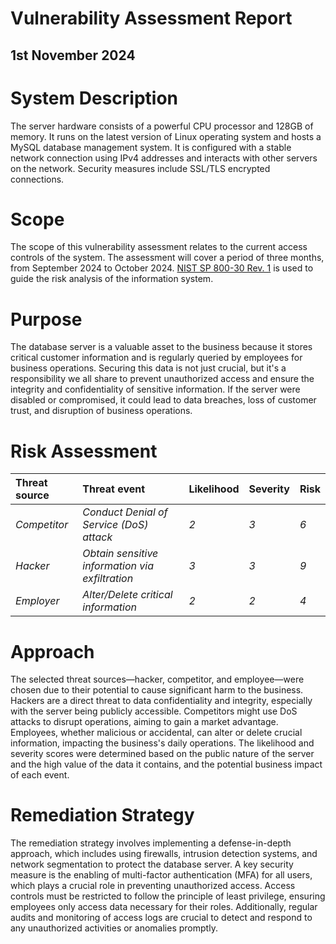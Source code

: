 # **Vulnerability Assessment Report**

## **1st November 2024**

# **System Description**

The server hardware consists of a powerful CPU processor and 128GB of memory. It runs on the latest version of Linux operating system and hosts a MySQL database management system. It is configured with a stable network connection using IPv4 addresses and interacts with other servers on the network. Security measures include SSL/TLS encrypted connections.

# **Scope**

The scope of this vulnerability assessment relates to the current access controls of the system. The assessment will cover a period of three months, from September 2024 to October 2024\. [NIST SP 800-30 Rev. 1](https://docs.google.com/document/d/1pRpdpQMEWskxSkwqEMv8W7A7x8GXQlcn0hEcDzWet3Y/template/preview?usp=sharing&resourcekey=0-3GRRWAd8HryVgof-Jc33yA) is used to guide the risk analysis of the information system.

# **Purpose**

The database server is a valuable asset to the business because it stores critical customer information and is regularly queried by employees for business operations. Securing this data is not just crucial, but it's a responsibility we all share to prevent unauthorized access and ensure the integrity and confidentiality of sensitive information. If the server were disabled or compromised, it could lead to data breaches, loss of customer trust, and disruption of business operations.

# **Risk Assessment**

| Threat source | Threat event | Likelihood | Severity | Risk |
| :---- | :---- | :---- | :---- | :---- |
| *Competitor* | *Conduct Denial of Service (DoS) attack* | *2* | *3* | *6* |
| *Hacker* | *Obtain sensitive information via exfiltration* | *3* | *3* | *9* |
| *Employer* | *Alter/Delete critical information* | *2* | *2* | *4* |

# **Approach**

The selected threat sources—hacker, competitor, and employee—were chosen due to their potential to cause significant harm to the business. Hackers are a direct threat to data confidentiality and integrity, especially with the server being publicly accessible. Competitors might use DoS attacks to disrupt operations, aiming to gain a market advantage. Employees, whether malicious or accidental, can alter or delete crucial information, impacting the business's daily operations. The likelihood and severity scores were determined based on the public nature of the server and the high value of the data it contains, and the potential business impact of each event.

# **Remediation Strategy**

The remediation strategy involves implementing a defense-in-depth approach, which includes using firewalls, intrusion detection systems, and network segmentation to protect the database server. A key security measure is the enabling of multi-factor authentication (MFA) for all users, which plays a crucial role in preventing unauthorized access. Access controls must be restricted to follow the principle of least privilege, ensuring employees only access data necessary for their roles. Additionally, regular audits and monitoring of access logs are crucial to detect and respond to any unauthorized activities or anomalies promptly.
